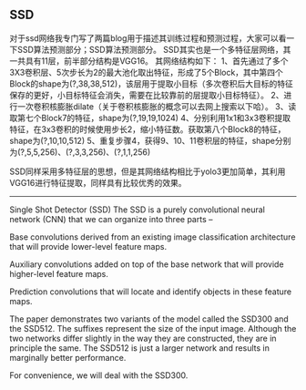 

<!--
 * @version:
 * @Author:  StevenJokess https://github.com/StevenJokess
 * @Date: 2020-12-17 18:54:14
 * @LastEditors:  StevenJokess https://github.com/StevenJokess
 * @LastEditTime: 2020-12-19 20:20:53
 * @Description:
 * @TODO::
 * @Reference:https://blog.csdn.net/weixin_44791964/article/details/102646387
 * https://github.com/sgrvinod/a-PyTorch-Tutorial-to-Object-Detection#single-shot-detector-ssd
-->

## SSD


对于ssd网络我专门写了两篇blog用于描述其训练过程和预测过程，大家可以看一下SSD算法预测部分；SSD算法预测部分。
SSD其实也是一个多特征层网络，其一共具有11层，前半部分结构是VGG16。
其网络结构如下：
1、首先通过了多个3X3卷积层、5次步长为2的最大池化取出特征，形成了5个Block，其中第四个Block的shape为(?,38,38,512)，该层用于提取小目标（多次卷积后大目标的特征保存的更好，小目标特征会消失，需要在比较靠前的层提取小目标特征）。
2、进行一次卷积核膨胀dilate（关于卷积核膨胀的概念可以去网上搜索以下哈）。
3、读取第七个Block7的特征，shape为(?,19,19,1024)
4、分别利用1x1和3x3卷积提取特征，在3x3卷积的时候使用步长2，缩小特征数。获取第八个Block8的特征，shape为(?,10,10,512)
5、重复步骤4，获得9、10、11卷积层的特征，shape分别为(?,5,5,256)、(?,3,3,256)、(?,1,1,256)


SSD同样采用多特征层的思想，但是其网络结构相比于yolo3更加简单，其利用VGG16进行特征提取，同样具有比较优秀的效果。

---

Single Shot Detector (SSD)
The SSD is a purely convolutional neural network (CNN) that we can organize into three parts –

Base convolutions derived from an existing image classification architecture that will provide lower-level feature maps.

Auxiliary convolutions added on top of the base network that will provide higher-level feature maps.

Prediction convolutions that will locate and identify objects in these feature maps.

The paper demonstrates two variants of the model called the SSD300 and the SSD512. The suffixes represent the size of the input image. Although the two networks differ slightly in the way they are constructed, they are in principle the same. The SSD512 is just a larger network and results in marginally better performance.

For convenience, we will deal with the SSD300.
